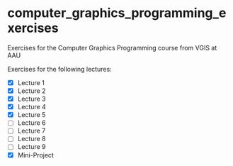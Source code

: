 # computer_graphics_programming_exercises
Exercises for the Computer Graphics Programming course from VGIS at AAU

Exercises for the following lectures:

- [x] Lecture 1
- [x] Lecture 2
- [x] Lecture 3
- [x] Lecture 4
- [x] Lecture 5
- [ ] Lecture 6
- [ ] Lecture 7
- [ ] Lecture 8
- [ ] Lecture 9
- [x] Mini-Project
